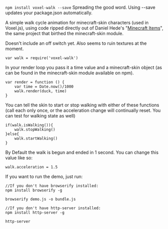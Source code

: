 `npm install voxel-walk --save`
Spreading the good word.  Using --save updates your package.json automatically.

A simple walk cycle animation for minecraft-skin characters (used in Voxel.js), using code ripped directly out of Daniel Hede's "[Minecraft Items](http://djazz.mine.nu/lab/minecraft_items/)", the same project that birthed the minecraft-skin module.

Doesn't include an off switch yet.  Also seems to ruin textures at the moment.

```
var walk = require('voxel-walk')
```
In your render loop you pass it a time value and a minecraft-skin object (as can be found in the minecraft-skin module available on npm).
```
var render = function () {
	var time = Date.now()/1000
	walk.render(duck, time)
}
```
You can tell the skin to start or stop walking with either of these functions (call each only once, or the acceleration change will continually reset.  You can test for walking state as well)
```
if(walk.isWalking()){
	walk.stopWalking()
}else{
	walk.startWalking()
}
```
By Default the walk is begun and ended in 1 second.  You can change this value like so:
```
walk.acceleration = 1.5
```


If you want to run the demo, just  run:
```
//If you don't have browserify installed:
npm install browserify -g

browserify demo.js -o bundle.js

//If you don't have http-server installed:
npm install http-server -g

http-server
```
